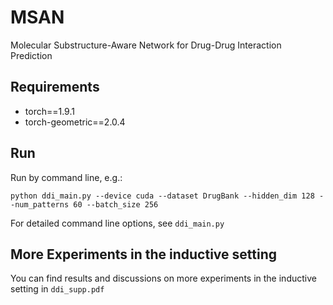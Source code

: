 # MSAN
Molecular Substructure-Aware Network for Drug-Drug Interaction Prediction

## Requirements
* torch==1.9.1
* torch-geometric==2.0.4

## Run
Run by command line, e.g.:

`python ddi_main.py --device cuda --dataset DrugBank --hidden_dim 128 --num_patterns 60 --batch_size 256`

For detailed command line options, see `ddi_main.py`

## More Experiments in the inductive setting
You can find results and discussions on more experiments in the inductive setting in `ddi_supp.pdf`
